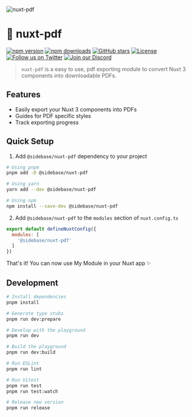 ![nuxt-pdf](.github/preview.jpg)

# 📄 nuxt-pdf

[![npm version][npm-version-src]][npm-version-href]
[![npm downloads][npm-downloads-src]][npm-downloads-href]
[![GitHub stars](https://badgen.net/github/stars/sidebase/nuxt-pdf)](https://GitHub.com/sidebase/nuxt-pdf/)
[![License][license-src]][license-href]
[![Follow us on Twitter](https://badgen.net/badge/icon/twitter?icon=twitter&label)](https://twitter.com/sidebase_io)
[![Join our Discord](https://badgen.net/badge/icon/discord?icon=discord&label)](https://discord.gg/NDDgQkcv3s)

> `nuxt-pdf` is a easy to use, pdf exporting module to convert Nuxt 3 components into downloadable PDFs.

## Features

- Easily export your Nuxt 3 components into PDFs
- Guides for PDF specific styles
- Track exporting progress

## Quick Setup

1. Add `@sidebase/nuxt-pdf` dependency to your project

```bash
# Using pnpm
pnpm add -D @sidebase/nuxt-pdf

# Using yarn
yarn add --dev @sidebase/nuxt-pdf

# Using npm
npm install --save-dev @sidebase/nuxt-pdf
```

2. Add `@sidebase/nuxt-pdf` to the `modules` section of `nuxt.config.ts`

```js
export default defineNuxtConfig({
  modules: [
    '@sidebase/nuxt-pdf'
  ]
})
```

That's it! You can now use My Module in your Nuxt app ✨

## Development

```bash
# Install dependencies
pnpm install

# Generate type stubs
pnpm run dev:prepare

# Develop with the playground
pnpm run dev

# Build the playground
pnpm run dev:build

# Run ESLint
pnpm run lint

# Run Vitest
pnpm run test
pnpm run test:watch

# Release new version
pnpm run release
```

<!-- Badges -->
[npm-version-src]: https://img.shields.io/npm/v/@sidebase/nuxt-pdf/latest.svg
[npm-version-href]: https://npmjs.com/package/@sidebase/nuxt-pdf

[npm-downloads-src]: https://img.shields.io/npm/dt/@sidebase/nuxt-pdf.svg
[npm-downloads-href]: https://npmjs.com/package/@sidebase/nuxt-pdf

[license-src]: https://img.shields.io/npm/l/@sidebase/nuxt-pdf.svg
[license-href]: https://npmjs.com/package/@sidebase/nuxt-pdf
